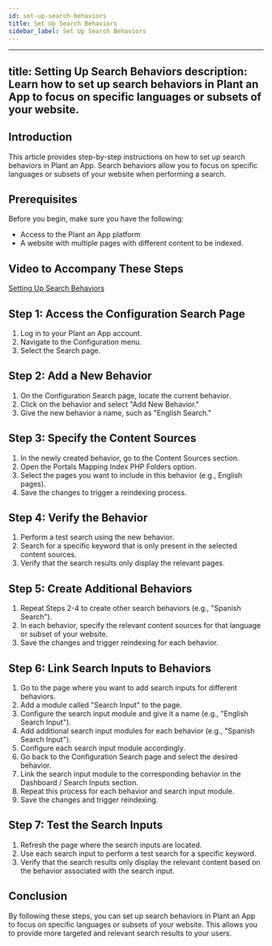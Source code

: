 ```yaml
---
id: set-up-search-behaviors
title: Set Up Search Behaviors
sidebar_label: Set Up Search Behaviors
---
```


---
title: Setting Up Search Behaviors
description: Learn how to set up search behaviors in Plant an App to focus on specific languages or subsets of your website.
---

## Introduction

This article provides step-by-step instructions on how to set up search behaviors in Plant an App. Search behaviors allow you to focus on specific languages or subsets of your website when performing a search.

## Prerequisites

Before you begin, make sure you have the following:

- Access to the Plant an App platform
- A website with multiple pages with different content to be indexed.

## Video to Accompany These Steps
[Setting Up Search Behaviors](https://plantanapp-my.sharepoint.com/:v:/p/dale_warner/EWiwf7yU9VZGkzdieYlUsKgBbYjItinSK-yEx3Z50xGinQ?e=05dmt1&nav=eyJyZWZlcnJhbEluZm8iOnsicmVmZXJyYWxBcHAiOiJTdHJlYW1XZWJBcHAiLCJyZWZlcnJhbFZpZXciOiJTaGFyZURpYWxvZy1MaW5rIiwicmVmZXJyYWxBcHBQbGF0Zm9ybSI6IldlYiIsInJlZmVycmFsTW9kZSI6InZpZXcifX0%3D)

## Step 1: Access the Configuration Search Page

1. Log in to your Plant an App account.
2. Navigate to the Configuration menu.
3. Select the Search page.

## Step 2: Add a New Behavior

1. On the Configuration Search page, locate the current behavior.
2. Click on the behavior and select "Add New Behavior."
3. Give the new behavior a name, such as "English Search."

## Step 3: Specify the Content Sources

1. In the newly created behavior, go to the Content Sources section.
2. Open the Portals Mapping Index PHP Folders option.
3. Select the pages you want to include in this behavior (e.g., English pages).
4. Save the changes to trigger a reindexing process.

## Step 4: Verify the Behavior

1. Perform a test search using the new behavior.
2. Search for a specific keyword that is only present in the selected content sources.
3. Verify that the search results only display the relevant pages.

## Step 5: Create Additional Behaviors

1. Repeat Steps 2-4 to create other search behaviors (e.g., "Spanish Search").
2. In each behavior, specify the relevant content sources for that language or subset of your website.
3. Save the changes and trigger reindexing for each behavior.

## Step 6: Link Search Inputs to Behaviors

1. Go to the page where you want to add search inputs for different behaviors.
2. Add a module called "Search Input" to the page.
3. Configure the search input module and give it a name (e.g., "English Search Input").
4. Add additional search input modules for each behavior (e.g., "Spanish Search Input").
5. Configure each search input module accordingly.
6. Go back to the Configuration Search page and select the desired behavior.
7. Link the search input module to the corresponding behavior in the Dashboard / Search Inputs section.
8. Repeat this process for each behavior and search input module.
9. Save the changes and trigger reindexing.

## Step 7: Test the Search Inputs

1. Refresh the page where the search inputs are located.
2. Use each search input to perform a test search for a specific keyword.
3. Verify that the search results only display the relevant content based on the behavior associated with the search input.

## Conclusion

By following these steps, you can set up search behaviors in Plant an App to focus on specific languages or subsets of your website. This allows you to provide more targeted and relevant search results to your users.